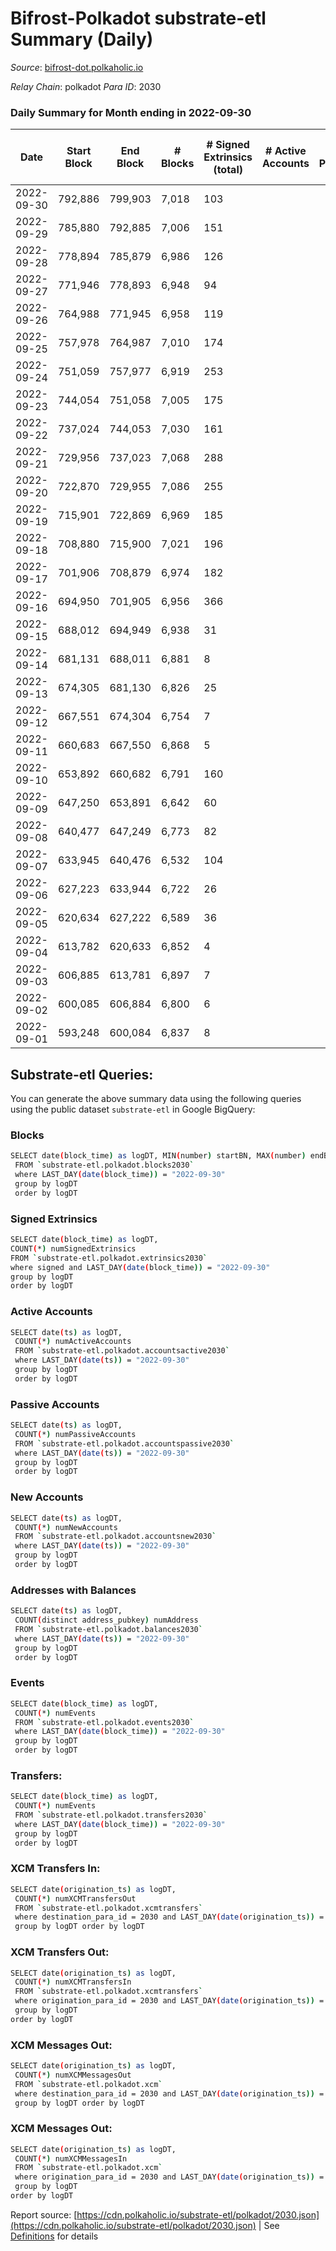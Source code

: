 # Bifrost-Polkadot substrate-etl Summary (Daily)

_Source_: [bifrost-dot.polkaholic.io](https://bifrost-dot.polkaholic.io)

*Relay Chain*: polkadot
*Para ID*: 2030



### Daily Summary for Month ending in 2022-09-30


| Date | Start Block | End Block | # Blocks | # Signed Extrinsics (total) | # Active Accounts | # Passive | # New | # Addresses with Balances | # Events | # Transfers | # XCM Transfers In | # XCM Transfers Out | # XCM In | # XCM Out | Issues | 
| ---- | ----------- | --------- | -------- | --------------------------- | ----------------- | --------- | ----- | ------------------------- | -------- | ----------- | ------------------ | ------------------- | -------- | --------- | ------ |
| 2022-09-30 | 792,886 | 799,903 | 7,018 | 103 |  |  |  | 2,805 | 14,887 | 43  | 5 ($2,529.47) | 3 ($655.19) |  |  |  |
| 2022-09-29 | 785,880 | 792,885 | 7,006 | 151 |  |  |  |  | 15,406 | 103  | 17 ($7,706.85) | 5 ($676.26) |  |  |  |
| 2022-09-28 | 778,894 | 785,879 | 6,986 | 126 |  |  |  |  | 15,147 | 116  | 13 ($7,787.56) | 2 ($4,782.37) |  |  |  |
| 2022-09-27 | 771,946 | 778,893 | 6,948 | 94 |  |  |  |  | 14,759 | 94  | 10 ($6,704.63) | 6 ($1,646.07) |  |  |  |
| 2022-09-26 | 764,988 | 771,945 | 6,958 | 119 |  |  |  |  | 14,955 | 127  | 6 ($297.16) | 2 ($55.45) |  |  |  |
| 2022-09-25 | 757,978 | 764,987 | 7,010 | 174 |  |  |  |  | 15,415 | 114  | 9 ($45,839.86) | 9 ($26,503.59) |  |  |  |
| 2022-09-24 | 751,059 | 757,977 | 6,919 | 253 |  |  |  |  | 15,833 | 219  | 15 ($5,509.93) | 3 ($1,608.47) |  |  |  |
| 2022-09-23 | 744,054 | 751,058 | 7,005 | 175 |  |  |  |  | 15,592 | 129  | 29 ($12,014.48) |   |  |  |  |
| 2022-09-22 | 737,024 | 744,053 | 7,030 | 161 |  |  |  |  | 15,614 | 105  | 44 ($10,378.87) | 3 ($93.04) |  |  |  |
| 2022-09-21 | 729,956 | 737,023 | 7,068 | 288 |  |  |  |  | 16,967 | 175  | 58 ($656,380.67) | 1 ($6,927.26) |  |  |  |
| 2022-09-20 | 722,870 | 729,955 | 7,086 | 255 |  |  |  |  | 16,573 | 179  | 54 ($13,764.72) | 2 ($113.77) |  |  |  |
| 2022-09-19 | 715,901 | 722,869 | 6,969 | 185 |  |  |  | 2,641 | 15,551 | 153 ($131.04) | 43 ($30,001.69) | 4 ($1,525.56) |  |  |  |
| 2022-09-18 | 708,880 | 715,900 | 7,021 | 196 |  |  |  | 2,628 | 15,701 | 107 ($59.68) | 31 ($23,752.15) | 2 ($688.05) |  |  |  |
| 2022-09-17 | 701,906 | 708,879 | 6,974 | 182 |  |  |  | 2,609 | 15,704 | 141 ($1,086.63) | 53 ($737,842.53) |   |  |  |  |
| 2022-09-16 | 694,950 | 701,905 | 6,956 | 366 |  |  |  | 2,577 | 17,226 | 281 ($54,349.52) | 98 ($107,413.39) | 2 ($13.83) |  |  |  |
| 2022-09-15 | 688,012 | 694,949 | 6,938 | 31 |  |  |  | 2,525 | 18,794 | 1,771 ($56,422.68) |   |   |  |  |  |
| 2022-09-14 | 681,131 | 688,011 | 6,881 | 8 |  |  |  | 2,523 | 13,827 |   |   |   |  |  |  |
| 2022-09-13 | 674,305 | 681,130 | 6,826 | 25 |  |  |  | 2,523 | 13,880 | 8  | 2 ($3,790.86) |   |  |  |  |
| 2022-09-12 | 667,551 | 674,304 | 6,754 | 7 |  |  |  | 2,521 | 13,567 |   |   |   |  |  |  |
| 2022-09-11 | 660,683 | 667,550 | 6,868 | 5 |  |  |  |  | 13,782 |   |   |   |  |  |  |
| 2022-09-10 | 653,892 | 660,682 | 6,791 | 160 |  |  |  |  | 14,903 |   |   |   |  |  |  |
| 2022-09-09 | 647,250 | 653,891 | 6,642 | 60 |  |  |  | 2,521 | 13,823 | 13 ($205,780.00) | 3 ($68,309.03) |   |  |  |  |
| 2022-09-08 | 640,477 | 647,249 | 6,773 | 82 |  |  |  | 2,512 | 14,234 | 8 ($7,347.69) |   |   |  |  |  |
| 2022-09-07 | 633,945 | 640,476 | 6,532 | 104 |  |  |  | 2,506 | 26,275 | 3,717 ($0.46) | 2 ($181.36) |   |  |  |  |
| 2022-09-06 | 627,223 | 633,944 | 6,722 | 26 |  |  |  | 1,341 | 13,671 | 3 ($0.04) | 2 ($16.04) | 1 ($6.52) |  |  |  |
| 2022-09-05 | 620,634 | 627,222 | 6,589 | 36 |  |  |  | 1,340 | 15,765 | 786 ($64,954.82) |   |   |  |  |  |
| 2022-09-04 | 613,782 | 620,633 | 6,852 | 4 |  |  |  | 1,339 | 13,733 | 1 ($0.70) |   |   |  |  |  |
| 2022-09-03 | 606,885 | 613,781 | 6,897 | 7 |  |  |  | 1,338 | 13,840 | 1 ($1.78) |   |   |  |  |  |
| 2022-09-02 | 600,085 | 606,884 | 6,800 | 6 |  |  |  | 1,337 | 13,647 | 5 ($0.61) |   |   |  |  |  |
| 2022-09-01 | 593,248 | 600,084 | 6,837 | 8 |  |  |  | 1,334 | 13,727 | 6 ($0.06) |   |   |  |  |  |

## Substrate-etl Queries:
You can generate the above summary data using the following queries using the public dataset `substrate-etl` in Google BigQuery:

### Blocks
```bash
SELECT date(block_time) as logDT, MIN(number) startBN, MAX(number) endBN, COUNT(*) numBlocks 
 FROM `substrate-etl.polkadot.blocks2030`  
 where LAST_DAY(date(block_time)) = "2022-09-30" 
 group by logDT 
 order by logDT
```

### Signed Extrinsics
```bash
SELECT date(block_time) as logDT, 
COUNT(*) numSignedExtrinsics 
FROM `substrate-etl.polkadot.extrinsics2030`  
where signed and LAST_DAY(date(block_time)) = "2022-09-30" 
group by logDT 
order by logDT
```

### Active Accounts
```bash
SELECT date(ts) as logDT, 
 COUNT(*) numActiveAccounts 
 FROM `substrate-etl.polkadot.accountsactive2030` 
 where LAST_DAY(date(ts)) = "2022-09-30" 
 group by logDT 
 order by logDT
```

### Passive Accounts
```bash
SELECT date(ts) as logDT, 
 COUNT(*) numPassiveAccounts 
 FROM `substrate-etl.polkadot.accountspassive2030` 
 where LAST_DAY(date(ts)) = "2022-09-30" 
 group by logDT 
 order by logDT
```

### New Accounts
```bash
SELECT date(ts) as logDT, 
 COUNT(*) numNewAccounts 
 FROM `substrate-etl.polkadot.accountsnew2030` 
 where LAST_DAY(date(ts)) = "2022-09-30" 
 group by logDT
 order by logDT
```

### Addresses with Balances
```bash
SELECT date(ts) as logDT,
 COUNT(distinct address_pubkey) numAddress 
 FROM `substrate-etl.polkadot.balances2030` 
 where LAST_DAY(date(ts)) = "2022-09-30" 
 group by logDT 
 order by logDT
```

### Events
```bash
SELECT date(block_time) as logDT, 
 COUNT(*) numEvents 
 FROM `substrate-etl.polkadot.events2030` 
 where LAST_DAY(date(block_time)) = "2022-09-30" 
 group by logDT 
 order by logDT
```

### Transfers:
```bash
SELECT date(block_time) as logDT, 
 COUNT(*) numEvents 
 FROM `substrate-etl.polkadot.transfers2030` 
 where LAST_DAY(date(block_time)) = "2022-09-30" 
 group by logDT 
 order by logDT
```

### XCM Transfers In:
```bash
SELECT date(origination_ts) as logDT, 
 COUNT(*) numXCMTransfersOut 
 FROM `substrate-etl.polkadot.xcmtransfers` 
 where destination_para_id = 2030 and LAST_DAY(date(origination_ts)) = "2022-09-30" 
 group by logDT order by logDT
```

### XCM Transfers Out:
```bash
SELECT date(origination_ts) as logDT, 
 COUNT(*) numXCMTransfersIn 
 FROM `substrate-etl.polkadot.xcmtransfers` 
 where origination_para_id = 2030 and LAST_DAY(date(origination_ts)) = "2022-09-30" 
 group by logDT 
order by logDT
```

### XCM Messages Out:
```bash
SELECT date(origination_ts) as logDT, 
 COUNT(*) numXCMMessagesOut 
 FROM `substrate-etl.polkadot.xcm` 
 where destination_para_id = 2030 and LAST_DAY(date(origination_ts)) = "2022-09-30" 
 group by logDT order by logDT
```

### XCM Messages Out:
```bash
SELECT date(origination_ts) as logDT, 
 COUNT(*) numXCMMessagesIn 
 FROM `substrate-etl.polkadot.xcm` 
 where origination_para_id = 2030 and LAST_DAY(date(origination_ts)) = "2022-09-30" 
 group by logDT 
order by logDT
```


Report source: [https://cdn.polkaholic.io/substrate-etl/polkadot/2030.json](https://cdn.polkaholic.io/substrate-etl/polkadot/2030.json) | See [Definitions](/DEFINITIONS.md) for details
